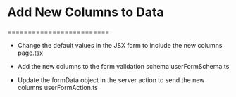 # Add New Columns to Data

=========================

- Change the default values in the JSX form to include the new columns
  page.tsx

- Add the new columns to the form validation schema
  userFormSchema.ts

- Update the formData object in the server action to send the new columns
  userFormAction.ts
